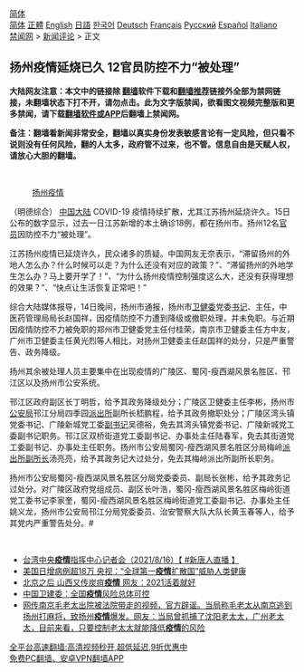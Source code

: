  <!-- 面包屑导航 --> <div class="breadcrumb"><!-- GTranslate: https://gtranslate.io/ -->  <div class="switcher notranslate">  <div class="selected">  <a href="#" onclick="return false;"> 简体</a>  </div>  <div class="option">  <a href="https://www.bannedbook.org" onclick="doGTranslate('zh-CN|zh-CN');jQuery('div.switcher div.selected a').html(jQuery(this).html());return false;" title="简体中文" class="nturl selected"> 简体</a>  <a href="https://www.bannedbook.org/zh-tw/" onclick="doGTranslate('zh-CN|zh-TW');jQuery('div.switcher div.selected a').html(jQuery(this).html());return false;" title="繁體中文" class="nturl"> 正體</a>  <a href="https://www.bannedbook.org/en/" onclick="doGTranslate('zh-CN|en');jQuery('div.switcher div.selected a').html(jQuery(this).html());return false;" title="English" class="nturl"> English</a>  <a href="https://www.bannedbook.org/ja/" onclick="doGTranslate('zh-CN|ja');jQuery('div.switcher div.selected a').html(jQuery(this).html());return false;" title="日本語" class="nturl"> 日語</a>  <a href="https://www.bannedbook.org/ko/" onclick="doGTranslate('zh-CN|ko');jQuery('div.switcher div.selected a').html(jQuery(this).html());return false;" title="한국어" class="nturl"> 한국어</a>  <a href="https://www.bannedbook.org/de/" onclick="doGTranslate('zh-CN|de');jQuery('div.switcher div.selected a').html(jQuery(this).html());return false;" title="Deutsch" class="nturl"> Deutsch</a>  <a href="https://www.bannedbook.org/fr/" onclick="doGTranslate('zh-CN|fr');jQuery('div.switcher div.selected a').html(jQuery(this).html());return false;" title="Français" class="nturl"> Français</a>  <a href="https://www.bannedbook.org/ru/" onclick="doGTranslate('zh-CN|ru');jQuery('div.switcher div.selected a').html(jQuery(this).html());return false;" title="Русский" class="nturl"> Русский</a>  <a href="https://www.bannedbook.org/es/" onclick="doGTranslate('zh-CN|es');jQuery('div.switcher div.selected a').html(jQuery(this).html());return false;" title="Español" class="nturl"> Español</a>  <a href="https://www.bannedbook.org/it/" onclick="doGTranslate('zh-CN|it');jQuery('div.switcher div.selected a').html(jQuery(this).html());return false;" title="Italiano" class="nturl"> Italiano</a>  </div>  </div>      <div class='breadcrumb-sub'><!-- Breadcrumb NavXT 6.3.0 --> <a href="https://www.bannedbook.org/" class="home">禁闻网</a> &gt; <a href="https://www.bannedbook.org/bnews/comments/" class="category">新闻评论</a> &gt; 正文</div></div><h2>扬州疫情延烧已久 12官员防控不力“被处理”</h2> <p class="notice"><b>大陆网友注意：本文中的链接除 <a href="https://github.com/bannedbook/fanqiang" >翻墙</a>软件下载和<a href="https://github.com/killgcd/justmysocks/blob/master/README.md">翻墙推荐</a>链接外全部为禁网链接，未翻墙状态下打不开，请勿点击。此为文字版禁闻，欲看图文视频完整版和更多禁闻，请下载<a href="https://github.com/bannedbook/fanqiang">翻墙软件或APP</a>后翻墙上禁闻网。</p><p>备注：翻墙看新闻非常安全，翻墙以真实身份发表敏感言论有一定风险，但只看不说则没有任何风险，翻的人太多，政府管不过来，也不管。信息自由是天赋人权，请放心大胆的翻墙。</b></p>  <div class="entry"> <br /> <figure><a href="https://i0.wp.com/upload-images-bucket-v64rleca837do.s3.eu-west-1.amazonaws.com/wp-content/uploads/2021/08/15071932/Screen-Shot-2021-08-15-at-5.24.20-pm.png?fit=699%2C450&#038;ssl=1" data-caption="扬州疫情 "></a><figcaption class="wp-caption-text"><a href="https://www.bannedbook.org/bnews/tag/%e6%89%ac%e5%b7%9e/" class="st_tag internal_tag" rel="tag" title="标签 扬州 下的日志">扬州</a><a href="https://www.bannedbook.org/bnews/tag/%E7%96%AB%E6%83%85/" class="st_tag internal_tag" rel="tag" title="标签 疫情 下的日志">疫情</a> </figcaption></figure> <p>（明德综合） <span class='wp_keywordlink_affiliate'><a href="https://www.bannedbook.org/" title="中国" target="_blank">中国</a></span><span class='wp_keywordlink_affiliate'><a href="https://www.bannedbook.org/" title="大陆" target="_blank">大陆</a></span> COVID-19 疫情持续扩散，尤其江苏扬州延烧许久。15日公布的数字显示，过去一日江苏新增的本土确诊18例，都在扬州市。扬州12名<a href="https://www.bannedbook.org/bnews/tag/%E5%AE%98%E5%91%98/" class="st_tag internal_tag" rel="tag" title="标签 官员 下的日志">官员</a>因防控不力“被处理”。</p> <p>江苏扬州疫情已延烧许久，民众诸多的质疑。中国网友无奈表示，“滞留扬州的外地人怎么办？什么时候可以走？为什么还没有对应的政策？”、“滞留扬州的外地学生怎么办？马上要开学了！”、“为什么扬州疫情控制强度这么大，还没有获得理想的效果？”、“快点让生活恢复正常吧！”</p>  <p>综合大陆媒体报导，14日晚间，扬州市通报，扬州市<a href="https://www.bannedbook.org/bnews/tag/%E5%8D%AB%E5%81%A5%E5%A7%94/" class="st_tag internal_tag" rel="tag" title="标签 卫健委 下的日志">卫健委</a>党委<a href="https://www.bannedbook.org/bnews/tag/%e4%b9%a6%e8%ae%b0/" class="st_tag internal_tag" rel="tag" title="标签 书记 下的日志">书记</a>、主任，中医药管理局局长赵国祥，因疫情防控不力遭到降级或撤职处理，并未免职。与近期因疫情防控不力被免职的郑州市卫健委党主任付桂荣，南京市卫健委主任方中友，广州市卫健委主任黄光烈等人相比，对扬州卫健委主任赵国祥的处分，只是严重警告、政务降级。</p> <p>扬州其余被处理人员主要集中在出现疫情的广陵区、蜀冈-瘦西湖风景名胜区、邗江区以及扬州市公安系统。</p>  <p>邗江区政府副区长丁明哲，给予其政务降级处分；广陵区卫健委主任李彬，扬州市<a href="https://www.bannedbook.org/bnews/tag/%e5%85%ac%e5%ae%89%e5%b1%80/" class="st_tag internal_tag" rel="tag" title="标签 公安局 下的日志">公安局</a>邗江分局四季园<a href="https://www.bannedbook.org/bnews/tag/%e6%b4%be%e5%87%ba%e6%89%80/" class="st_tag internal_tag" rel="tag" title="标签 派出所 下的日志">派出所</a>副所长嵇鹏程，给予其政务撤职处分；广陵区湾头镇党委书记、广陵新城党工委<a href="https://www.bannedbook.org/bnews/tag/%E5%89%AF%E4%B9%A6%E8%AE%B0/" class="st_tag internal_tag" rel="tag" title="标签 副书记 下的日志">副书记</a>吴德裕，免去其湾头镇党委书记、广陵新城党工委副书记职务。邗江区双桥街道党工委副书记、办事处主任陆春军，免去其街道党工委副书记、办事处主任职务。扬州市公安局蜀冈-瘦西湖风景名胜区分局梅岭<a href="https://www.bannedbook.org/bnews/tag/%e6%b4%be%e5%87%ba%e6%89%80%e5%89%af%e6%89%80%e9%95%bf/" class="st_tag internal_tag" rel="tag" title="标签 派出所副所长 下的日志">派出所副所长</a>汤亮亮，给予其政务记大过处分，免去其梅岭派出所副所长职务。</p> <p>扬州市公安局蜀冈-瘦西湖风景名胜区分局党委委员、副局长张彬，给予其政务记过处分。对广陵区政府党组成员、副区长叶浩，蜀冈-瘦西湖风景名胜区梅岭街道党工委书记李家奎，蜀冈-瘦西湖风景名胜区梅岭街道党工委副书记、办事处主任姚义龙，扬州市公安局邗江分局党委委员、治安警察大队大队长黄玉春等人，给予其党内严重警告处分。#</p>  <p>&nbsp;</p> <ul class='op-related-articles' title='相关阅读'> <li><a href='https://www.bannedbook.org/bnews/bannedvideo/20210815/1606716.html' target='_blank'>台湾中央<b>疫情</b>指挥中心记者会（2021/8/16）【 #新唐人直播 】</a></li> <li><a href='https://www.bannedbook.org/bnews/baitai/20210815/1606705.html' target='_blank'>美国日增病例超18万 央视：“全球第一<b>疫情</b>扩散国”威胁人类健康</a></li> <li><a href='https://www.bannedbook.org/bnews/comments/20210815/1606686.html' target='_blank'>北京之后 山西又传炭疽<b>疫情</b> 网友：2021活着就好</a></li> <li><a href='https://www.bannedbook.org/bnews/baitai/20210815/1606676.html' target='_blank'>中国卫建委：全国<b>疫情</b>风险总体可控</a></li> <li><a href='https://www.bannedbook.org/bnews/bannedvideo/20210815/1606647.html' target='_blank'>网传南京毛老太出院被法院带走的视频，官方辟谣。当局称毛老太从南京逃到扬州打麻将，致扬州<b>疫情</b>爆发。网友：当局曾抓捕了沈阳老太太，广州老太太，目前来看，只要控制老太太就能降低<b>疫情</b>的风险</a></li> </ul> <p class="texttj"> <a href="https://github.com/bannedbook/fanqiang/wiki/V2ray%E6%9C%BA%E5%9C%BA" target="_blank">全平台高速翻墙:高清视频秒开,超低延迟,9折优惠中</a><br/> <a href="https://github.com/bannedbook/fanqiang/wiki/%E7%A6%81%E9%97%BB%E7%BD%91%E5%AE%89%E5%8D%93%E7%BF%BB%E5%A2%99%E6%96%B0%E9%97%BBAPP" target="_blank">免费PC翻墙、安卓VPN翻墙APP</a></p> <p>&nbsp;</p><a name='sharetosocial'></a>  <div style="margin-bottom:5px;padding-bottom:5px;clear:both"> <div id="archive-pix-1" class="banner-ads"> <!-- AuctionX Display platform tag START --> <div id="26318x728x90x621x_ADSLOT2" clicktrack="%%CLICK_URL_ESC%%"></div> <!-- AuctionX Display platform tag END --> </div> <div id="archive-pix-2" class="banner-ads"> <!-- AuctionX Display platform tag START --> <div id="26315x300x250x621x_ADSLOT2" clicktrack="%%CLICK_URL_ESC%%"></div> <!-- AuctionX Display platform tag END --> </div> </div>  <div id="archive-pix-1" class="banner-ads"> <!-- AuctionX Display platform tag START --> <div id="26318x728x90x621x_ADSLOT3" clicktrack="%%CLICK_URL_ESC%%"></div> <!-- AuctionX Display platform tag END --> </div> </div><!--END ENTRY--> 